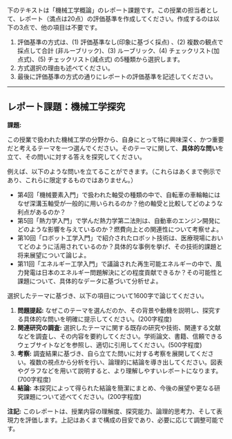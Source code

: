 下のテキストは「機械工学概論」のレポート課題です。この授業の担当者として、レポート（満点は20点）の評価基準を作成してください。作成するのは以下の3点で、他の項目は不要です。

1. 評価基準の方式は、(1) 評価基準なし(印象に基づく採点) 、(2) 複数の観点で採点して合計  (非ルーブリック)、(3) ルーブリック、(4) チェックリスト(加点式)、(5) チェックリスト(減点式) の5種類から選択します。
2. 方式選択の理由も述べてください。
3. 最後に評価基準の方式の通りにレポートの評価基準を記述してください。

---------------------------------------
## レポート課題：機械工学探究

**課題:**

この授業で扱われた機械工学の分野から、自身にとって特に興味深く、かつ重要だと考えるテーマを一つ選んでください。そのテーマに関して、**具体的な問い**を立て、その問いに対する答えを探究してください。

例えば、以下のような問いを立てることができます。（これらはあくまで例示であり、これらに限定するものではありません。）

* 第4回「機械要素入門」で扱われた軸受の種類の中で、自転車の車輪軸にはなぜ深溝玉軸受が一般的に用いられるのか？他の軸受と比較してどのような利点があるのか？
* 第5回「熱力学入門」で学んだ熱力学第二法則は、自動車のエンジン開発にどのような影響を与えているのか？燃費向上との関連性について考察せよ。
* 第10回「ロボット工学入門」で紹介されたロボット技術は、医療現場においてどのように活用されているのか？具体的な事例を挙げ、その技術的課題と将来展望について論じよ。
* 第11回「エネルギー工学入門」で議論された再生可能エネルギーの中で、風力発電は日本のエネルギー問題解決にどの程度貢献できるか？その可能性と課題について、具体的なデータに基づいて分析せよ。


選択したテーマに基づき、以下の項目について1600字で論じてください。

1. **問題提起:** なぜこのテーマを選んだのか、その背景や動機を説明し、探究する具体的な問いを明確に提示してください。(200字程度)
2. **関連研究の調査:**  選択したテーマに関する既存の研究や技術、関連する文献などを調査し、その内容を要約してください。学術論文、書籍、信頼できるウェブサイトなどを参照し、適切に引用してください。(500字程度)
3. **考察:** 調査結果に基づき、自ら立てた問いに対する考察を展開してください。複数の視点から分析を行い、論理的に結論を導き出してください。図表やグラフなどを用いて説明すると、より理解しやすいレポートになります。(700字程度)
4. **結論:**  本探究によって得られた結論を簡潔にまとめ、今後の展望や更なる研究課題について述べてください。(200字程度)


**注記:** このレポートは、授業内容の理解度、探究能力、論理的思考力、そして表現力を評価します。上記はあくまで構成の目安であり、必要に応じて調整可能です。
